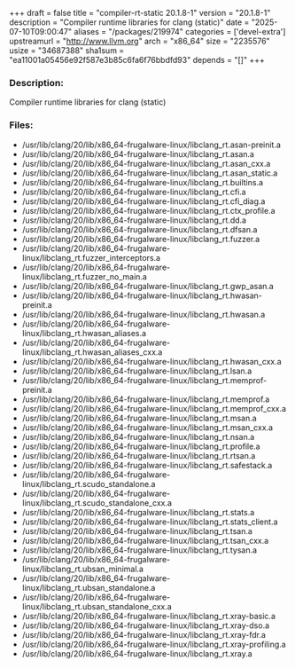 +++
draft = false
title = "compiler-rt-static 20.1.8-1"
version = "20.1.8-1"
description = "Compiler runtime libraries for clang (static)"
date = "2025-07-10T09:00:47"
aliases = "/packages/219974"
categories = ['devel-extra']
upstreamurl = "http://www.llvm.org"
arch = "x86_64"
size = "2235576"
usize = "34687388"
sha1sum = "ea11001a05456e92f587e3b85c6fa6f76bbdfd93"
depends = "[]"
+++
### Description: 
Compiler runtime libraries for clang (static)

### Files: 
* /usr/lib/clang/20/lib/x86_64-frugalware-linux/libclang_rt.asan-preinit.a
* /usr/lib/clang/20/lib/x86_64-frugalware-linux/libclang_rt.asan.a
* /usr/lib/clang/20/lib/x86_64-frugalware-linux/libclang_rt.asan_cxx.a
* /usr/lib/clang/20/lib/x86_64-frugalware-linux/libclang_rt.asan_static.a
* /usr/lib/clang/20/lib/x86_64-frugalware-linux/libclang_rt.builtins.a
* /usr/lib/clang/20/lib/x86_64-frugalware-linux/libclang_rt.cfi.a
* /usr/lib/clang/20/lib/x86_64-frugalware-linux/libclang_rt.cfi_diag.a
* /usr/lib/clang/20/lib/x86_64-frugalware-linux/libclang_rt.ctx_profile.a
* /usr/lib/clang/20/lib/x86_64-frugalware-linux/libclang_rt.dd.a
* /usr/lib/clang/20/lib/x86_64-frugalware-linux/libclang_rt.dfsan.a
* /usr/lib/clang/20/lib/x86_64-frugalware-linux/libclang_rt.fuzzer.a
* /usr/lib/clang/20/lib/x86_64-frugalware-linux/libclang_rt.fuzzer_interceptors.a
* /usr/lib/clang/20/lib/x86_64-frugalware-linux/libclang_rt.fuzzer_no_main.a
* /usr/lib/clang/20/lib/x86_64-frugalware-linux/libclang_rt.gwp_asan.a
* /usr/lib/clang/20/lib/x86_64-frugalware-linux/libclang_rt.hwasan-preinit.a
* /usr/lib/clang/20/lib/x86_64-frugalware-linux/libclang_rt.hwasan.a
* /usr/lib/clang/20/lib/x86_64-frugalware-linux/libclang_rt.hwasan_aliases.a
* /usr/lib/clang/20/lib/x86_64-frugalware-linux/libclang_rt.hwasan_aliases_cxx.a
* /usr/lib/clang/20/lib/x86_64-frugalware-linux/libclang_rt.hwasan_cxx.a
* /usr/lib/clang/20/lib/x86_64-frugalware-linux/libclang_rt.lsan.a
* /usr/lib/clang/20/lib/x86_64-frugalware-linux/libclang_rt.memprof-preinit.a
* /usr/lib/clang/20/lib/x86_64-frugalware-linux/libclang_rt.memprof.a
* /usr/lib/clang/20/lib/x86_64-frugalware-linux/libclang_rt.memprof_cxx.a
* /usr/lib/clang/20/lib/x86_64-frugalware-linux/libclang_rt.msan.a
* /usr/lib/clang/20/lib/x86_64-frugalware-linux/libclang_rt.msan_cxx.a
* /usr/lib/clang/20/lib/x86_64-frugalware-linux/libclang_rt.nsan.a
* /usr/lib/clang/20/lib/x86_64-frugalware-linux/libclang_rt.profile.a
* /usr/lib/clang/20/lib/x86_64-frugalware-linux/libclang_rt.rtsan.a
* /usr/lib/clang/20/lib/x86_64-frugalware-linux/libclang_rt.safestack.a
* /usr/lib/clang/20/lib/x86_64-frugalware-linux/libclang_rt.scudo_standalone.a
* /usr/lib/clang/20/lib/x86_64-frugalware-linux/libclang_rt.scudo_standalone_cxx.a
* /usr/lib/clang/20/lib/x86_64-frugalware-linux/libclang_rt.stats.a
* /usr/lib/clang/20/lib/x86_64-frugalware-linux/libclang_rt.stats_client.a
* /usr/lib/clang/20/lib/x86_64-frugalware-linux/libclang_rt.tsan.a
* /usr/lib/clang/20/lib/x86_64-frugalware-linux/libclang_rt.tsan_cxx.a
* /usr/lib/clang/20/lib/x86_64-frugalware-linux/libclang_rt.tysan.a
* /usr/lib/clang/20/lib/x86_64-frugalware-linux/libclang_rt.ubsan_minimal.a
* /usr/lib/clang/20/lib/x86_64-frugalware-linux/libclang_rt.ubsan_standalone.a
* /usr/lib/clang/20/lib/x86_64-frugalware-linux/libclang_rt.ubsan_standalone_cxx.a
* /usr/lib/clang/20/lib/x86_64-frugalware-linux/libclang_rt.xray-basic.a
* /usr/lib/clang/20/lib/x86_64-frugalware-linux/libclang_rt.xray-dso.a
* /usr/lib/clang/20/lib/x86_64-frugalware-linux/libclang_rt.xray-fdr.a
* /usr/lib/clang/20/lib/x86_64-frugalware-linux/libclang_rt.xray-profiling.a
* /usr/lib/clang/20/lib/x86_64-frugalware-linux/libclang_rt.xray.a
